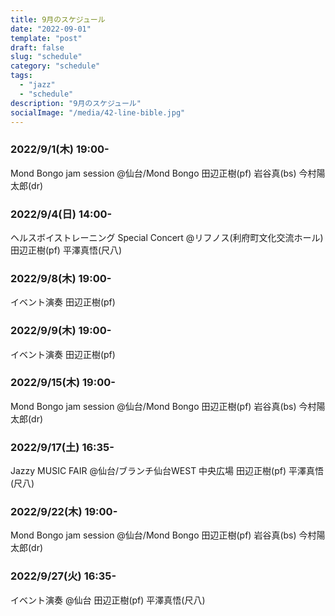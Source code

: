 ```yaml
---
title: 9月のスケジュール
date: "2022-09-01"
template: "post"
draft: false
slug: "schedule"
category: "schedule"
tags:
  - "jazz"
  - "schedule"
description: "9月のスケジュール"
socialImage: "/media/42-line-bible.jpg"
---
```


### 2022/9/1(木) 19:00-
Mond Bongo jam session
@仙台/Mond Bongo
田辺正樹(pf) 岩谷真(bs) 今村陽太郎(dr)

### 2022/9/4(日) 14:00-
ヘルスボイストレーニング Special Concert
@リフノス(利府町文化交流ホール)
田辺正樹(pf) 平澤真悟(尺八)

### 2022/9/8(木) 19:00-
イベント演奏
田辺正樹(pf)

### 2022/9/9(木) 19:00-
イベント演奏
田辺正樹(pf)

### 2022/9/15(木) 19:00-
Mond Bongo jam session
@仙台/Mond Bongo
田辺正樹(pf) 岩谷真(bs) 今村陽太郎(dr)

### 2022/9/17(土) 16:35-
Jazzy MUSIC FAIR
@仙台/ブランチ仙台WEST 中央広場
田辺正樹(pf) 平澤真悟(尺八)

### 2022/9/22(木) 19:00-
Mond Bongo jam session
@仙台/Mond Bongo
田辺正樹(pf) 岩谷真(bs) 今村陽太郎(dr)

### 2022/9/27(火) 16:35-
イベント演奏
@仙台
田辺正樹(pf) 平澤真悟(尺八)
